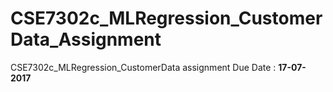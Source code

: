 # CSE7302c_MLRegression_CustomerData_Assignment
CSE7302c_MLRegression_CustomerData assignment Due Date : **17-07-2017**

